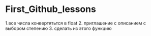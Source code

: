 # First_Github_lessons
1.все числа конвертятьтся в float
2. приглашение с описанием с выбором степению
3. сделать из этого функцию
